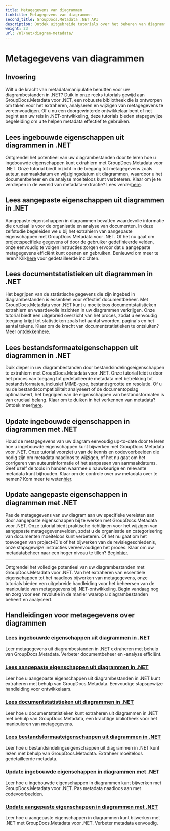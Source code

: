 ```yaml
---
title: Metagegevens van diagrammen
linktitle: Metagegevens van diagrammen
second_title: GroupDocs.Metadata .NET API
description: Ontdek uitgebreide tutorials over het beheren van diagrammetagegevens met GroupDocs.Metadata voor .NET. Eigenschappen moeiteloos extraheren, bijwerken en analyseren.
weight: 23
url: /nl/net/diagram-metadata/
---
```


# Metagegevens van diagrammen

## Invoering

Wilt u de kracht van metadatamanipulatie benutten voor uw diagrambestanden in .NET? Duik in onze reeks tutorials gewijd aan GroupDocs.Metadata voor .NET, een robuuste bibliotheek die is ontworpen om taken voor het extraheren, analyseren en wijzigen van metagegevens te vereenvoudigen. Of u nu een doorgewinterde ontwikkelaar bent of net begint aan uw reis in .NET-ontwikkeling, deze tutorials bieden stapsgewijze begeleiding om u te helpen metadata effectief te gebruiken.

## Lees ingebouwde eigenschappen uit diagrammen in .NET

 Ontgrendel het potentieel van uw diagrambestanden door te leren hoe u ingebouwde eigenschappen kunt extrahiern met GroupDocs.Metadata voor .NET. Onze tutorial biedt inzicht in de toegang tot metagegevens zoals auteur, aanmaakdatum en wijzigingsdatum uit diagrammen, waardoor u het documentbeheer en de analyse moeiteloos kunt verbeteren. Klaar om je te verdiepen in de wereld van metadata-extractie? Lees verder[here](./read-built-in-properties-diagrams/).

## Lees aangepaste eigenschappen uit diagrammen in .NET

Aangepaste eigenschappen in diagrammen bevatten waardevolle informatie die cruciaal is voor de organisatie en analyse van documenten. In deze zelfstudie begeleiden we u bij het extrahiern van aangepaste eigenschappen met GroupDocs.Metadata voor .NET. Of het nu gaat om projectspecifieke gegevens of door de gebruiker gedefinieerde velden, onze eenvoudig te volgen instructies zorgen ervoor dat u aangepaste metagegevens efficiënt kunt openen en gebruiken. Benieuwd om meer te leren? Klik[here](./read-custom-properties-diagrams/) voor gedetailleerde inzichten.

## Lees documentstatistieken uit diagrammen in .NET

 Het begrijpen van de statistische gegevens die zijn ingebed in diagrambestanden is essentieel voor effectief documentbeheer. Met GroupDocs.Metadata voor .NET kunt u moeiteloos documentstatistieken extrahiern en waardevolle inzichten in uw diagrammen verkrijgen. Onze tutorial biedt een uitgebreid overzicht van het proces, zodat u eenvoudig toegang krijgt tot statistieken zoals het aantal woorden, pagina's en het aantal tekens. Klaar om de kracht van documentstatistieken te ontsluiten? Meer ontdekken[here](./read-document-statistics-diagrams/).

## Lees bestandsformaateigenschappen uit diagrammen in .NET

Duik dieper in uw diagrambestanden door bestandsindelingseigenschappen te extrahiern met GroupDocs.Metadata voor .NET. Onze tutorial leidt u door het proces van toegang tot gedetailleerde metadata met betrekking tot bestandsformaten, inclusief MIME-type, bestandsgrootte en resolutie. Of u nu de bestandscompatibiliteit analyseert of de documentopslag optimaliseert, het begrijpen van de eigenschappen van bestandsformaten is van cruciaal belang. Klaar om te duiken in het verkennen van metadata? Ontdek meer[here](./read-file-format-properties-diagrams/).

## Update ingebouwde eigenschappen in diagrammen met .NET

 Houd de metagegevens van uw diagram eenvoudig up-to-date door te leren hoe u ingebouwde eigenschappen kunt bijwerken met GroupDocs.Metadata voor .NET. Onze tutorial voorziet u van de kennis en codevoorbeelden die nodig zijn om metadata naadloos te wijzigen, of het nu gaat om het corrigeren van auteursinformatie of het aanpassen van aanmaakdatums. Geef uzelf de tools in handen waarmee u nauwkeurige en relevante metadata kunt bijhouden. Klaar om de controle over uw metadata over te nemen? Kom meer te weten[hier](./update-built-in-properties-diagrams/).

## Update aangepaste eigenschappen in diagrammen met .NET

Pas de metagegevens van uw diagram aan uw specifieke vereisten aan door aangepaste eigenschappen bij te werken met GroupDocs.Metadata voor .NET. Onze tutorial biedt praktische richtlijnen voor het wijzigen van aangepaste metagegevensvelden, zodat u de organisatie en categorisering van documenten moeiteloos kunt verbeteren. Of het nu gaat om het toevoegen van project-ID's of het bijwerken van de revisiegeschiedenis, onze stapsgewijze instructies vereenvoudigen het proces. Klaar om uw metadatabeheer naar een hoger niveau te tillen? Begin[hier](./update-custom-properties-diagrams/).

----

Ontgrendel het volledige potentieel van uw diagrambestanden met GroupDocs.Metadata voor .NET. Van het extraheren van essentiële eigenschappen tot het naadloos bijwerken van metagegevens, onze tutorials bieden een uitgebreide handleiding voor het beheersen van de manipulatie van metagegevens bij .NET-ontwikkeling. Begin vandaag nog en zorg voor een revolutie in de manier waarop u diagrambestanden beheert en analyseert.
## Handleidingen voor metagegevens over diagrammen
### [Lees ingebouwde eigenschappen uit diagrammen in .NET](./read-built-in-properties-diagrams/)
Leer metagegevens uit diagrambestanden in .NET extraheren met behulp van GroupDocs.Metadata. Verbeter documentbeheer en -analyse efficiënt.
### [Lees aangepaste eigenschappen uit diagrammen in .NET](./read-custom-properties-diagrams/)
Leer hoe u aangepaste eigenschappen uit diagrambestanden in .NET kunt extraheren met behulp van GroupDocs.Metadata. Eenvoudige stapsgewijze handleiding voor ontwikkelaars.
### [Lees documentstatistieken uit diagrammen in .NET](./read-document-statistics-diagrams/)
Leer hoe u documentstatistieken kunt extraheren uit diagrammen in .NET met behulp van GroupDocs.Metadata, een krachtige bibliotheek voor het manipuleren van metagegevens.
### [Lees bestandsformaateigenschappen uit diagrammen in .NET](./read-file-format-properties-diagrams/)
Leer hoe u bestandsindelingseigenschappen uit diagrammen in .NET kunt lezen met behulp van GroupDocs.Metadata. Extraheer moeiteloos gedetailleerde metadata.
### [Update ingebouwde eigenschappen in diagrammen met .NET](./update-built-in-properties-diagrams/)
Leer hoe u ingebouwde eigenschappen in diagrammen kunt bijwerken met GroupDocs.Metadata voor .NET. Pas metadata naadloos aan met codevoorbeelden.
### [Update aangepaste eigenschappen in diagrammen met .NET](./update-custom-properties-diagrams/)
Leer hoe u aangepaste eigenschappen in diagrammen kunt bijwerken met .NET met GroupDocs.Metadata voor .NET. Verbeter metadata eenvoudig.